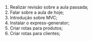 1. Realizar revisão sobre a aula passada;
2. Falar sobre a aula de hoje;
3. Introdução sobre MVC;
4. Instalar o express-generator;
5. Criar rotas para produtos;
6. Criar rotas para clientes;